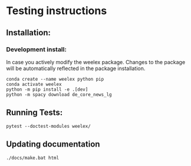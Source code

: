 # Testing instructions

## Installation:

### Development install:
In case you actively modify the weelex package.
Changes to the package will be automatically reflected in the package installation.
```
conda create --name weelex python pip
conda activate weelex
python -m pip install -e .[dev]
python -m spacy download de_core_news_lg
```


## Running Tests:
`pytest --doctest-modules weelex/`

## Updating documentation
`./docs/make.bat html`
